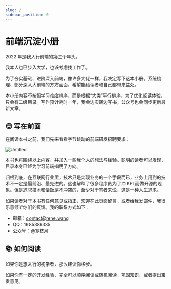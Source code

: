```yaml
---
slug: /
sidebar_position: 0
---
```


# 前端沉淀小册

2022 年是我入行前端的第三个年头。

我本人也已步入大学，也该考虑找工作了。

为了夯实基础、进阶深入前端，像许多大佬一样，我决定写下这本小册。系统梳理、部分深入大前端的方方面面，希望能给读者和自己都带来益处。

本小册内容不按照学习难度排序，而是根据“大类”平行排序，为了优化阅读体验，只会有二级目录。写作预计耗时一年，我会边实践边写书，公众号也会同步更新最新文章。

## 😊 写在前面

在阅读本书之前，我们先来看看字节跳动的前端研发招聘要求：

![Untitled](/images/Bytedance-Requiresition.png)

本书也将围绕以上内容，并加入一些我个人的想法与经验。聪明的读者可以发现，目录本身已经为学习前端指明了方向。

归根到底，在互联网行业里，技术只是实现业务的一个手段而已，业务上用到的技术不一定是最前沿、最先进的。这也解释了很多程序员为了冲 KPI 而做开源的现象。但是追求技术和恰饭是不冲突的，至少对于笔者来说，这是一种人生追求。

如果读者对于本书有任何意见或指正，欢迎在此页面留言，或者给我发邮件，我很乐意倾听你们的反馈。我的联系方式如下：

- 邮箱：contact@rene.wang
- QQ：1985386335
- 公众号：@寒枝月

## 📚 如何阅读

如果你是想入行的初学者，那么建议你移步。

如果你有一定的开发经验，完全可以顺序阅读或随机阅读，巩固知识，或者提出宝贵意见。
